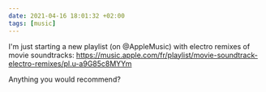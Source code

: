 ```yaml
---
date: 2021-04-16 18:01:32 +02:00
tags: [music]
---
```


I'm just starting a new playlist (on @AppleMusic) with electro remixes of movie soundtracks:
<https://music.apple.com/fr/playlist/movie-soundtrack-electro-remixes/pl.u-a9G85c8MYYm>

Anything you would recommend?
